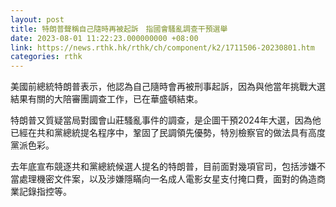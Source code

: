 ```yaml
---
layout: post
title: 特朗普聲稱自己隨時再被起訴　指國會騷亂調查干預選舉
date: 2023-08-01 11:22:23.000000000 +08:00
link: https://news.rthk.hk/rthk/ch/component/k2/1711506-20230801.htm
categories: rthk
---
```


美國前總統特朗普表示，他認為自己隨時會再被刑事起訴，因為與他當年挑戰大選結果有關的大陪審團調查工作，已在華盛頓結束。

特朗普又質疑當局對國會山莊騷亂事件的調查，是企圖干預2024年大選，因為他已經在共和黨總統提名程序中，鞏固了民調領先優勢，特別檢察官的做法具有高度黨派色彩。

去年底宣布競逐共和黨總統候選人提名的特朗普，目前面對幾項官司，包括涉嫌不當處理機密文件案，以及涉嫌隱瞞向一名成人電影女星支付掩口費，面對的偽造商業記錄指控等。
